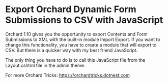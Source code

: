 # Export Orchard Dynamic Form Submissions to CSV with JavaScript

Orchard 1.10 gives you the opportunity to export Contents and Form Submissions to XML with the built-in module Import Export. 
If you want to change this functionality, you have to create a module that will export to CSV. 
But there is a quicker way with my best friend JavaScript.

The only thing you have to do is to call this JavaScript file from the Layout.cshtml file in the admin theme.

For more Orchard Tricks: https://orchardtricks.dotnest.com
